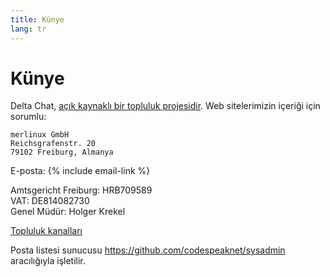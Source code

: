 ```yaml
---
title: Künye
lang: tr
---
```


# Künye

Delta Chat, [açık kaynaklı bir topluluk projesidir](https://github.com/deltachat). Web sitelerimizin içeriği için sorumlu:

    merlinux GmbH
    Reichsgrafenstr. 20
    79102 Freiburg, Almanya

E-posta: {% include email-link %}

Amtsgericht Freiburg: HRB709589  
VAT: DE814082730  
Genel Müdür: Holger Krekel

[Topluluk kanalları](contribute)

Posta listesi sunucusu <https://github.com/codespeaknet/sysadmin> aracılığıyla işletilir.

